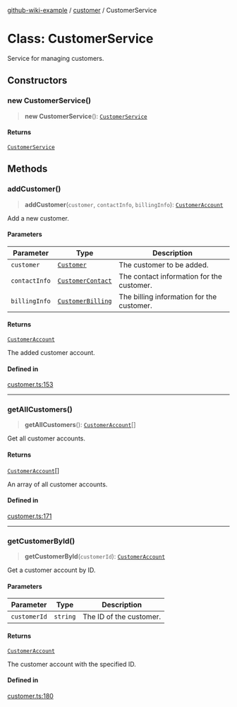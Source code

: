 [github-wiki-example](../wiki/Home) / [customer](../wiki/customer) / CustomerService

# Class: CustomerService

Service for managing customers.

## Constructors

### new CustomerService()

> **new CustomerService**(): [`CustomerService`](../wiki/customer.Class.CustomerService)

#### Returns

[`CustomerService`](../wiki/customer.Class.CustomerService)

## Methods

### addCustomer()

> **addCustomer**(`customer`, `contactInfo`, `billingInfo`): [`CustomerAccount`](../wiki/customer.Class.CustomerAccount)

Add a new customer.

#### Parameters

| Parameter | Type | Description |
| ------ | ------ | ------ |
| `customer` | [`Customer`](../wiki/customer.Interface.Customer) | The customer to be added. |
| `contactInfo` | [`CustomerContact`](../wiki/customer.Interface.CustomerContact) | The contact information for the customer. |
| `billingInfo` | [`CustomerBilling`](../wiki/customer.Interface.CustomerBilling) | The billing information for the customer. |

#### Returns

[`CustomerAccount`](../wiki/customer.Class.CustomerAccount)

The added customer account.

#### Defined in

[customer.ts:153](https://github.com/typedoc2md/dummy-typescript-api/blob/main/src/customer.ts#L153)

***

### getAllCustomers()

> **getAllCustomers**(): [`CustomerAccount`](../wiki/customer.Class.CustomerAccount)[]

Get all customer accounts.

#### Returns

[`CustomerAccount`](../wiki/customer.Class.CustomerAccount)[]

An array of all customer accounts.

#### Defined in

[customer.ts:171](https://github.com/typedoc2md/dummy-typescript-api/blob/main/src/customer.ts#L171)

***

### getCustomerById()

> **getCustomerById**(`customerId`): [`CustomerAccount`](../wiki/customer.Class.CustomerAccount)

Get a customer account by ID.

#### Parameters

| Parameter | Type | Description |
| ------ | ------ | ------ |
| `customerId` | `string` | The ID of the customer. |

#### Returns

[`CustomerAccount`](../wiki/customer.Class.CustomerAccount)

The customer account with the specified ID.

#### Defined in

[customer.ts:180](https://github.com/typedoc2md/dummy-typescript-api/blob/main/src/customer.ts#L180)
